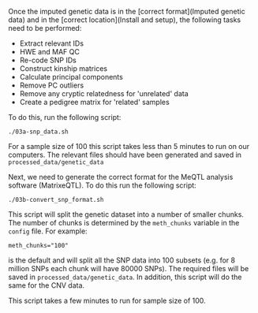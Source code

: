 Once the imputed genetic data is in the [correct format](Imputed genetic data) and in the [correct location](Install and setup), the following tasks need to be performed:

- Extract relevant IDs
- HWE and MAF QC
- Re-code SNP IDs
- Construct kinship matrices
- Calculate principal components
- Remove PC outliers
- Remove any cryptic relatedness for 'unrelated' data
- Create a pedigree matrix for 'related' samples

To do this, run the following script:

    ./03a-snp_data.sh

For a sample size of 100 this script takes less than 5 minutes to run on our computers. The relevant files should have been generated and saved in `processed_data/genetic_data`


Next, we need to generate the correct format for the MeQTL analysis software (MatrixeQTL). To do this run the following script:

    ./03b-convert_snp_format.sh

This script will split the genetic dataset into a number of smaller chunks. The number of chunks is determined by the `meth_chunks` variable in the `config` file. For example:

    meth_chunks="100"

is the default and will split all the SNP data into 100 subsets (e.g. for 8 million SNPs each chunk will have 80000 SNPs). The required files will be saved in `processed_data/genetic_data`. In addition, this script will do the same for the CNV data.

This script takes a few minutes to run for sample size of 100.